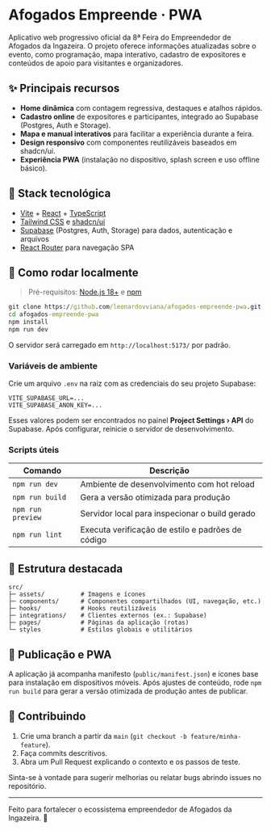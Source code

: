 # Afogados Empreende · PWA

Aplicativo web progressivo oficial da 8ª Feira do Empreendedor de Afogados da Ingazeira. O projeto oferece informações atualizadas sobre o evento, como programação, mapa interativo, cadastro de expositores e conteúdos de apoio para visitantes e organizadores.

## ✨ Principais recursos

- **Home dinâmica** com contagem regressiva, destaques e atalhos rápidos.
- **Cadastro online** de expositores e participantes, integrado ao Supabase (Postgres, Auth e Storage).
- **Mapa e manual interativos** para facilitar a experiência durante a feira.
- **Design responsivo** com componentes reutilizáveis baseados em shadcn/ui.
- **Experiência PWA** (instalação no dispositivo, splash screen e uso offline básico).

## 🧱 Stack tecnológica

- [Vite](https://vitejs.dev/) + [React](https://react.dev/) + [TypeScript](https://www.typescriptlang.org/)
- [Tailwind CSS](https://tailwindcss.com/) e [shadcn/ui](https://ui.shadcn.com/)
- [Supabase](https://supabase.com/) (Postgres, Auth, Storage) para dados, autenticação e arquivos
- [React Router](https://reactrouter.com/) para navegação SPA

## 🚀 Como rodar localmente

> Pré-requisitos: [Node.js 18+](https://nodejs.org/en/download) e [npm](https://www.npmjs.com/)

```cmd
git clone https://github.com/leonardovviana/afogados-empreende-pwa.git
cd afogados-empreende-pwa
npm install
npm run dev
```

O servidor será carregado em `http://localhost:5173/` por padrão.

### Variáveis de ambiente

Crie um arquivo `.env` na raiz com as credenciais do seu projeto Supabase:

```env
VITE_SUPABASE_URL=...
VITE_SUPABASE_ANON_KEY=...
```

Esses valores podem ser encontrados no painel **Project Settings › API** do Supabase. Após configurar, reinicie o servidor de desenvolvimento.

### Scripts úteis

| Comando          | Descrição                                         |
| ---------------- | ------------------------------------------------- |
| `npm run dev`    | Ambiente de desenvolvimento com hot reload        |
| `npm run build`  | Gera a versão otimizada para produção             |
| `npm run preview`| Servidor local para inspecionar o build gerado    |
| `npm run lint`   | Executa verificação de estilo e padrões de código |

## 📁 Estrutura destacada

```
src/
├─ assets/          # Imagens e ícones
├─ components/      # Componentes compartilhados (UI, navegação, etc.)
├─ hooks/           # Hooks reutilizáveis
├─ integrations/    # Clientes externos (ex.: Supabase)
├─ pages/           # Páginas da aplicação (rotas)
└─ styles           # Estilos globais e utilitários
```

## 📱 Publicação e PWA

A aplicação já acompanha manifesto (`public/manifest.json`) e ícones base para instalação em dispositivos móveis. Após ajustes de conteúdo, rode `npm run build` para gerar a versão otimizada de produção antes de publicar.

## 🤝 Contribuindo

1. Crie uma branch a partir da `main` (`git checkout -b feature/minha-feature`).
2. Faça commits descritivos.
3. Abra um Pull Request explicando o contexto e os passos de teste.

Sinta-se à vontade para sugerir melhorias ou relatar bugs abrindo issues no repositório.

---

Feito para fortalecer o ecossistema empreendedor de Afogados da Ingazeira. 💚
